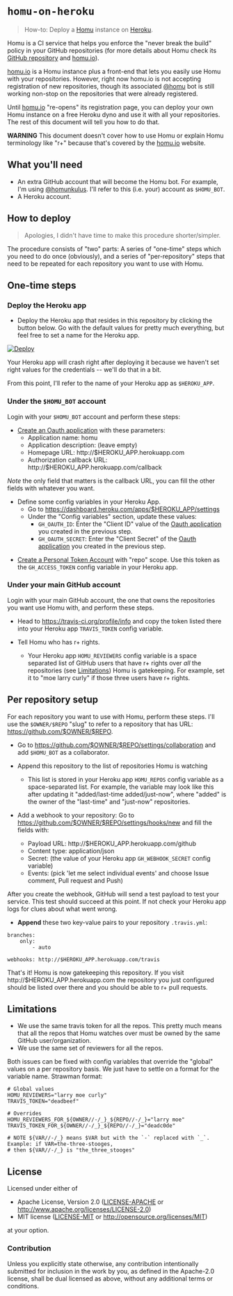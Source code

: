 # `homu-on-heroku`

> How-to: Deploy a [Homu] instance on [Heroku].

[Heroku]: https://www.heroku.com

Homu is a CI service that helps you enforce the "never break the build" policy in your GitHub
repositories (for more details about Homu check its [GitHub repository][Homu] and [homu.io]).

[Homu]: https://github.com/barosl/homu

[homu.io] is a Homu instance plus a front-end that lets you easily use Homu with your repositories.
However, right now homu.io is not accepting registration of new repositories, though its associated
[@homu] bot is still working non-stop on the repositories that were already registered.

[homu.io]: http://homu.io/
[@homu]: https://github.com/homu

Until [homu.io] "re-opens" its registration page, you can deploy your own Homu instance on a free
Heroku dyno and use it with all your repositories. The rest of this document will tell you how to do
that.

**WARNING** This document doesn't cover how to use Homu or explain Homu terminology like "r+"
because that's covered by the [homu.io] website.

## What you'll need

- An extra GitHub account that will become the Homu bot. For example, I'm using [@homunkulus]. I'll
refer to this (i.e. your) account as `$HOMU_BOT`.
- A Heroku account.

[@homunkulus]: https://github.com/homunkulus

## How to deploy

> Apologies, I didn't have time to make this procedure shorter/simpler.

The procedure consists of "two" parts: A series of "one-time" steps which you need to do once
(obviously), and a series of "per-repository" steps that need to be repeated for each repository you
want to use with Homu.

## One-time steps

### Deploy the Heroku app

- Deploy the Heroku app that resides in this repository by clicking the button below. Go with the
default values for pretty much everything, but feel free to set a name for the Heroku app.

[![Deploy](https://www.herokucdn.com/deploy/button.svg)](https://heroku.com/deploy)

Your Heroku app will crash right after deploying it because we haven't set right values for the
credentials -- we'll do that in a bit.

From this point, I'll refer to the name of your Heroku app as `$HEROKU_APP`.

### Under the `$HOMU_BOT` account

Login with your `$HOMU_BOT` account and perform these steps:

- [Create an Oauth application][0] with these parameters:
  - Application name: homu
  - Application description: (leave empty)
  - Homepage URL: http://$HEROKU_APP.herokuapp.com
  - Authorization callback URL: http://$HEROKU_APP.herokuapp.com/callback
  
*Note* the only field that matters is the callback URL, you can fill the other fields with whatever
you want.
  
[0]: https://github.com/settings/applications/new

- Define some config variables in your Heroku App.
  - Go to https://dashboard.heroku.com/apps/$HEROKU_APP/settings
  - Under the "Config variables" section, update these values:
    - `GH_OAUTH_ID`: Enter the "Client ID" value of the [Oauth application][1] you created in the
    previous step.
    - `GH_OAUTH_SECRET`: Enter the "Client Secret" of the [Oauth application][1] you created in the
    previous step.
    
[1]: https://github.com/settings/applications

- [Create a Personal Token Account][2] with "repo" scope. Use this token as the `GH_ACCESS_TOKEN`
config variable in your Heroku app.

[2]: https://github.com/settings/tokens/new

### Under your main GitHub account

Login with your main GitHub account, the one that owns the repositories you want use Homu with, and
perform these steps.

- Head to https://travis-ci.org/profile/info and copy the token listed there into your Heroku app
`TRAVIS_TOKEN` config variable.

- Tell Homu who has r+ rights.
  - Your Heroku app `HOMU_REVIEWERS` config variable is a space separated list of GitHub users that
  have r+ rights over *all* the repositories (see [Limitations]) Homu is gatekeeping. For example,
  set it to "moe larry curly" if those three users have r+ rights.

## Per repository setup

For each repository you want to use with Homu, perform these steps. I'll use the `$OWNER/$REPO`
"slug" to refer to a repository that has URL: https://github.com/$OWNER/$REPO.

- Go to https://github.com/$OWNER/$REPO/settings/collaboration and add `$HOMU_BOT` as a
collaborator.

- Append this repository to the list of repositories Homu is watching
  - This list is stored in your Heroku app `HOMU_REPOS` config variable as a space-separated list.
  For example, the variable may look like this after updating it "added/last-time added/just-now",
  where "added" is the owner of the "last-time" and "just-now" repositories.

- Add a webhook to your repository: Go to https://github.com/$OWNER/$REPO/settings/hooks/new and
fill the fields with:
  - Payload URL: http://$HEROKU_APP.herokuapp.com/github
  - Content type: application/json
  - Secret: (the value of your Heroku app `GH_WEBHOOK_SECRET` config variable)
  - Events: (pick 'let me select individual events' and choose Issue comment, Pull request and Push)
  
After you create the webhook, GitHub will send a test payload to test your service. This test should
succeed at this point. If not check your Heroku app logs for clues about what went wrong.
  
- **Append** these two key-value pairs to your repository `.travis.yml`:

```
branches:
    only:
        - auto

webhooks: http://$HEROKU_APP.herokuapp.com/travis
```

That's it! Homu is now gatekeeping this repository. If you visit http://$HEROKU_APP.herokuapp.com
the repository you just configured should be listed over there and you should be able to r+ pull
requests.

## Limitations

[Limitations]: #limitations

- We use the same travis token for all the repos. This pretty much means that all the repos
that Homu watches over must be owned by the same GitHub user/organization.
- We use the same set of reviewers for all the repos.

Both issues can be fixed with config variables that override the "global" values on a per repository
basis. We just have to settle on a format for the variable name. Strawman format:

```
# Global values
HOMU_REVIEWERS="larry moe curly"
TRAVIS_TOKEN="deadbeef"

# Overrides
HOMU_REVIEWERS_FOR_${OWNER//-/_}_${REPO//-/_}="larry moe"
TRAVIS_TOKEN_FOR_${OWNER//-/_}_${REPO//-/_}="deadc0de"

# NOTE ${VAR//-/_} means $VAR but with the `-` replaced with `_`. Example: if VAR=the-three-stooges,
# then ${VAR//-/_} is "the_three_stooges"
```

## License

Licensed under either of

- Apache License, Version 2.0 ([LICENSE-APACHE](LICENSE-APACHE) or
  http://www.apache.org/licenses/LICENSE-2.0)
- MIT license ([LICENSE-MIT](LICENSE-MIT) or http://opensource.org/licenses/MIT)

at your option.

### Contribution

Unless you explicitly state otherwise, any contribution intentionally submitted for inclusion in the
work by you, as defined in the Apache-2.0 license, shall be dual licensed as above, without any
additional terms or conditions.
